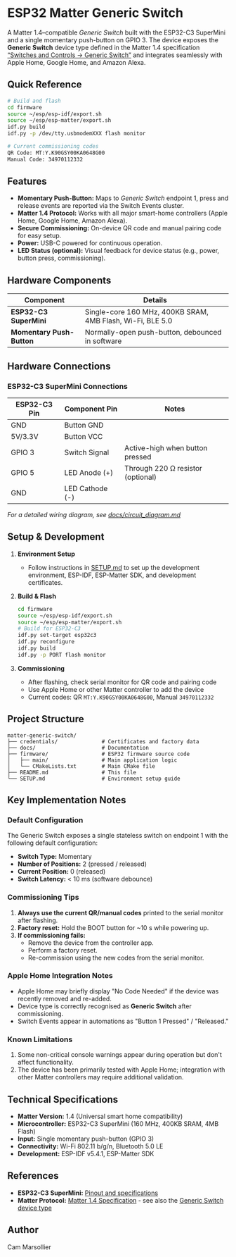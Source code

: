 # ESP32 Matter Generic Switch

A Matter 1.4–compatible *Generic Switch* built with the ESP32-C3 SuperMini and a single momentary push-button on GPIO 3. The device exposes the **Generic Switch** device type defined in the Matter 1.4 specification [“Switches and Controls → Generic Switch”](https://handbook.buildwithmatter.com/howitworks/devicetypes/#generic-switch) and integrates seamlessly with Apple Home, Google Home, and Amazon Alexa.

## Quick Reference

```bash
# Build and flash
cd firmware
source ~/esp/esp-idf/export.sh
source ~/esp/esp-matter/export.sh
idf.py build
idf.py -p /dev/tty.usbmodemXXX flash monitor

# Current commissioning codes
QR Code: MT:Y.K90GSY00KA0648G00
Manual Code: 34970112332
```

## Features

- **Momentary Push-Button:** Maps to *Generic Switch* endpoint 1, press and release events are reported via the Switch Events cluster.
- **Matter 1.4 Protocol:** Works with all major smart-home controllers (Apple Home, Google Home, Amazon Alexa).
- **Secure Commissioning:** On-device QR code and manual pairing code for easy setup.
- **Power:** USB-C powered for continuous operation.
- **LED Status (optional):** Visual feedback for device status (e.g., power, button press, commissioning).

## Hardware Components

| Component | Details |
|-----------|---------|
| **ESP32-C3 SuperMini** | Single-core 160 MHz, 400KB SRAM, 4MB Flash, Wi-Fi, BLE 5.0 |
| **Momentary Push-Button** | Normally-open push-button, debounced in software |

## Hardware Connections

### ESP32-C3 SuperMini Connections

| ESP32-C3 Pin | Component Pin | Notes                   |
|--------------|---------------|-------------------------|
| GND          | Button GND    |                         |
| 5V/3.3V      | Button VCC    |                         |
| GPIO 3       | Switch Signal | Active-high when button pressed |
| GPIO 5       | LED Anode (+) | Through 220 Ω resistor   (optional) |
| GND          | LED Cathode (-)|                         |

*For a detailed wiring diagram, see [docs/circuit_diagram.md](docs/circuit_diagram.md)*

## Setup & Development

1. **Environment Setup**
   - Follow instructions in [SETUP.md](SETUP.md) to set up the development environment, ESP-IDF, ESP-Matter SDK, and development certificates.

2. **Build & Flash**
   ```bash
   cd firmware
   source ~/esp/esp-idf/export.sh
   source ~/esp/esp-matter/export.sh
   # Build for ESP32-C3
   idf.py set-target esp32c3
   idf.py reconfigure
   idf.py build
   idf.py -p PORT flash monitor
   ```

3. **Commissioning**
   - After flashing, check serial monitor for QR code and pairing code
   - Use Apple Home or other Matter controller to add the device
   - Current codes: QR `MT:Y.K90GSY00KA0648G00`, Manual `34970112332`

## Project Structure

```
matter-generic-switch/
├── credentials/              # Certificates and factory data
├── docs/                     # Documentation
├── firmware/                 # ESP32 firmware source code
│   ├── main/                 # Main application logic
│   └── CMakeLists.txt        # Main CMake file
├── README.md                 # This file
└── SETUP.md                  # Environment setup guide
```

## Key Implementation Notes

### Default Configuration
The Generic Switch exposes a single stateless switch on endpoint 1 with the following default configuration:
* **Switch Type:** Momentary
* **Number of Positions:** 2 (pressed / released)
* **Current Position:** 0 (released)
* **Switch Latency:** < 10 ms (software debounce)

### Commissioning Tips
1. **Always use the current QR/manual codes** printed to the serial monitor after flashing.
2. **Factory reset:** Hold the BOOT button for ~10 s while powering up.
3. **If commissioning fails:**
   - Remove the device from the controller app.
   - Perform a factory reset.
   - Re-commission using the new codes from the serial monitor.

### Apple Home Integration Notes
* Apple Home may briefly display "No Code Needed" if the device was recently removed and re-added.
* Device type is correctly recognised as **Generic Switch** after commissioning.
* Switch Events appear in automations as "Button 1 Pressed" / "Released."

### Known Limitations

1. Some non-critical console warnings appear during operation but don't affect functionality.
2. The device has been primarily tested with Apple Home; integration with other Matter controllers may require additional validation.

## Technical Specifications

- **Matter Version:** 1.4 (Universal smart home compatibility)
- **Microcontroller:** ESP32-C3 SuperMini (160 MHz, 400KB SRAM, 4MB Flash)
- **Input:** Single momentary push-button (GPIO 3)
- **Connectivity:** Wi-Fi 802.11 b/g/n, Bluetooth 5.0 LE
- **Development:** ESP-IDF v5.4.1, ESP-Matter SDK

## References

- **ESP32-C3 SuperMini:** [Pinout and specifications](https://github.com/sidharthmohannair/Tutorial-ESP32-C3-Super-Mini)
- **Matter Protocol:** [Matter 1.4 Specification](https://csa-iot.org/all-solutions/matter/) - see also the [Generic Switch device type](https://handbook.buildwithmatter.com/howitworks/devicetypes/#generic-switch)

## Author

Cam Marsollier
